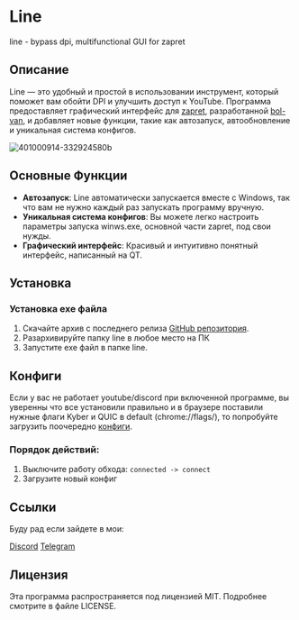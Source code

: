 # Line
line - bypass dpi, multifunctional GUI for zapret

## Описание

Line — это удобный и простой в использовании инструмент, который поможет вам обойти DPI и улучшить доступ к YouTube. Программа предоставляет графический интерфейс для [zapret](https://github.com/bol-van/zapret), разработанной [bol-van](https://github.com/bol-van), и добавляет новые функции, такие как автозапуск, автообновление и уникальная система конфигов.

![401000914-332924580b](https://github.com/user-attachments/assets/1aa4c9fc-2eae-4467-b38a-ce8ba9e63cb0)

## Основные Функции

- **Автозапуск**: Line автоматически запускается вместе с Windows, так что вам не нужно каждый раз запускать программу вручную.
- **Уникальная система конфигов**: Вы можете легко настроить параметры запуска winws.exe, основной части zapret, под свои нужды.
- **Графический интерфейс**: Красивый и интуитивно понятный интерфейс, написанный на QT.

## Установка

### Установка exe файла
1. Скачайте архив с последнего релиза [GitHub репозитория](https://github.com/Read1dno/Line/releases/tag/v1.0.2).
2. Разархивируйте папку line в любое место на ПК
3. Запустите exe файл в папке line.

## Конфиги
Если у вас не работает youtube/discord при включенной программе, вы уверенны что все установили правильно и в браузере поставили нужные флаги Kyber и QUIC в default (chrome://flags/), то попробуйте загрузить поочередно [конфиги](https://github.com/Read1dno/Line/tree/main/config).

### Порядок действий:
1. Выключите работу обхода: `connected -> connect`
2. Загрузите новый конфиг

## Ссылки
Буду рад если зайдете в мои:

[Discord](https://discord.gg/n89PDURbTg)
[Telegram](https://t.me/bloomofficialyt)

## Лицензия
Эта программа распространяется под лицензией MIT. Подробнее смотрите в файле LICENSE.
